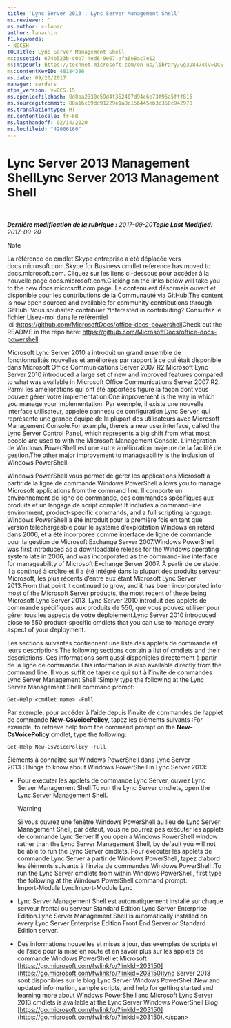 ```yaml
---
title: 'Lync Server 2013 : Lync Server Management Shell'
ms.reviewer: ''
ms.author: v-lanac
author: lanachin
f1.keywords:
- NOCSH
TOCTitle: Lync Server Management Shell
ms:assetid: 674b523b-c0b7-4ed6-9e67-afa6e8ac7e12
ms:mtpsurl: https://technet.microsoft.com/en-us/library/Gg398474(v=OCS.15)
ms:contentKeyID: 48184386
ms.date: 09/20/2017
manager: serdars
mtps_version: v=OCS.15
ms.openlocfilehash: 8d8ba2330e59d4f352407d94c6e73f96a5fff816
ms.sourcegitcommit: 88a16c09dd91229e1a8c156445eb3c360c942978
ms.translationtype: MT
ms.contentlocale: fr-FR
ms.lasthandoff: 02/14/2020
ms.locfileid: "42006160"
---
```

<div data-xmlns="http://www.w3.org/1999/xhtml">

<div class="topic" data-xmlns="http://www.w3.org/1999/xhtml" data-msxsl="urn:schemas-microsoft-com:xslt" data-cs="http://msdn.microsoft.com/">

<div data-asp="http://msdn2.microsoft.com/asp">

# <a name="lync-server-2013-management-shell"></a><span data-ttu-id="6aac5-102">Lync Server 2013 Management Shell</span><span class="sxs-lookup"><span data-stu-id="6aac5-102">Lync Server 2013 Management Shell</span></span>

</div>

<div id="mainSection">

<div id="mainBody">

<span> </span>

<span data-ttu-id="6aac5-103">_**Dernière modification de la rubrique :** 2017-09-20_</span><span class="sxs-lookup"><span data-stu-id="6aac5-103">_**Topic Last Modified:** 2017-09-20_</span></span>

<div>


> [!NOTE]  
> <span data-ttu-id="6aac5-104">La référence de cmdlet Skype entreprise a été déplacée vers docs.microsoft.com.</span><span class="sxs-lookup"><span data-stu-id="6aac5-104">Skype for Business cmdlet reference has moved to docs.microsoft.com.</span></span> <span data-ttu-id="6aac5-105">Cliquez sur les liens ci-dessous pour accéder à la nouvelle page docs.microsoft.com.</span><span class="sxs-lookup"><span data-stu-id="6aac5-105">Clicking on the links below will take you to the new docs.microsoft.com page.</span></span> <span data-ttu-id="6aac5-106">Le contenu est désormais ouvert et disponible pour les contributions de la Communauté via GitHub.</span><span class="sxs-lookup"><span data-stu-id="6aac5-106">The content is now open sourced and available for community contributions through GitHub.</span></span> <span data-ttu-id="6aac5-107">Vous souhaitez contribuer ?</span><span class="sxs-lookup"><span data-stu-id="6aac5-107">Interested in contributing?</span></span> <span data-ttu-id="6aac5-108">Consultez le fichier Lisez-moi dans le référentiel ici :<A href="https://github.com/microsoftdocs/office-docs-powershell">https://github.com/MicrosoftDocs/office-docs-powershell</A></span><span class="sxs-lookup"><span data-stu-id="6aac5-108">Check out the README in the repo here: <A href="https://github.com/microsoftdocs/office-docs-powershell">https://github.com/MicrosoftDocs/office-docs-powershell</A></span></span>



</div>

<span data-ttu-id="6aac5-109">Microsoft Lync Server 2010 a introduit un grand ensemble de fonctionnalités nouvelles et améliorées par rapport à ce qui était disponible dans Microsoft Office Communications Server 2007 R2.</span><span class="sxs-lookup"><span data-stu-id="6aac5-109">Microsoft Lync Server 2010 introduced a large set of new and improved features compared to what was available in Microsoft Office Communications Server 2007 R2.</span></span> <span data-ttu-id="6aac5-110">Parmi les améliorations qui ont été apportées figure la façon dont vous pouvez gérer votre implémentation.</span><span class="sxs-lookup"><span data-stu-id="6aac5-110">One improvement is the way in which you manage your implementation.</span></span> <span data-ttu-id="6aac5-111">Par exemple, il existe une nouvelle interface utilisateur, appelée panneau de configuration Lync Server, qui représente une grande équipe de la plupart des utilisateurs avec Microsoft Management Console.</span><span class="sxs-lookup"><span data-stu-id="6aac5-111">For example, there’s a new user interface, called the Lync Server Control Panel, which represents a big shift from what most people are used to with the Microsoft Management Console.</span></span> <span data-ttu-id="6aac5-112">L’intégration de Windows PowerShell est une autre amélioration majeure de la facilité de gestion.</span><span class="sxs-lookup"><span data-stu-id="6aac5-112">The other major improvement to manageability is the inclusion of Windows PowerShell.</span></span>

<span data-ttu-id="6aac5-113">Windows PowerShell vous permet de gérer les applications Microsoft à partir de la ligne de commande.</span><span class="sxs-lookup"><span data-stu-id="6aac5-113">Windows PowerShell allows you to manage Microsoft applications from the command line.</span></span> <span data-ttu-id="6aac5-114">Il comporte un environnement de ligne de commande, des commandes spécifiques aux produits et un langage de script complet.</span><span class="sxs-lookup"><span data-stu-id="6aac5-114">It includes a command-line environment, product-specific commands, and a full scripting language.</span></span> <span data-ttu-id="6aac5-115">Windows PowerShell a été introduit pour la première fois en tant que version téléchargeable pour le système d’exploitation Windows en retard dans 2006, et a été incorporée comme interface de ligne de commande pour la gestion de Microsoft Exchange Server 2007.</span><span class="sxs-lookup"><span data-stu-id="6aac5-115">Windows PowerShell was first introduced as a downloadable release for the Windows operating system late in 2006, and was incorporated as the command-line interface for manageability of Microsoft Exchange Server 2007.</span></span> <span data-ttu-id="6aac5-116">À partir de ce stade, il a continué à croître et il a été intégré dans la plupart des produits serveur Microsoft, les plus récents d’entre eux étant Microsoft Lync Server 2013.</span><span class="sxs-lookup"><span data-stu-id="6aac5-116">From that point it continued to grow, and it has been incorporated into most of the Microsoft Server products, the most recent of these being Microsoft Lync Server 2013.</span></span> <span data-ttu-id="6aac5-117">Lync Server 2010 introduit des applets de commande spécifiques aux produits de 550, que vous pouvez utiliser pour gérer tous les aspects de votre déploiement.</span><span class="sxs-lookup"><span data-stu-id="6aac5-117">Lync Server 2010 introduced close to 550 product-specific cmdlets that you can use to manage every aspect of your deployment.</span></span>

<span data-ttu-id="6aac5-118">Les sections suivantes contiennent une liste des applets de commande et leurs descriptions.</span><span class="sxs-lookup"><span data-stu-id="6aac5-118">The following sections contain a list of cmdlets and their descriptions.</span></span> <span data-ttu-id="6aac5-119">Ces informations sont aussi disponibles directement à partir de la ligne de commande.</span><span class="sxs-lookup"><span data-stu-id="6aac5-119">This information is also available directly from the command line.</span></span> <span data-ttu-id="6aac5-120">Il vous suffit de taper ce qui suit à l’invite de commandes Lync Server Management Shell :</span><span class="sxs-lookup"><span data-stu-id="6aac5-120">Simply type the following at the Lync Server Management Shell command prompt:</span></span>

    Get-Help <cmdlet name> -Full

<span data-ttu-id="6aac5-121">Par exemple, pour accéder à l’aide depuis l’invite de commandes de l’applet de commande **New-CsVoicePolicy**, tapez les éléments suivants :</span><span class="sxs-lookup"><span data-stu-id="6aac5-121">For example, to retrieve help from the command prompt on the **New-CsVoicePolicy** cmdlet, type the following:</span></span>

    Get-Help New-CsVoicePolicy -Full

<span data-ttu-id="6aac5-122">Éléments à connaître sur Windows PowerShell dans Lync Server 2013 :</span><span class="sxs-lookup"><span data-stu-id="6aac5-122">Things to know about Windows PowerShell in Lync Server 2013:</span></span>

  - <span data-ttu-id="6aac5-123">Pour exécuter les applets de commande Lync Server, ouvrez Lync Server Management Shell.</span><span class="sxs-lookup"><span data-stu-id="6aac5-123">To run the Lync Server cmdlets, open the Lync Server Management Shell.</span></span>
    
    <div>
    

    > [!WARNING]  
    > <span data-ttu-id="6aac5-124">Si vous ouvrez une fenêtre Windows PowerShell au lieu de Lync Server Management Shell, par défaut, vous ne pourrez pas exécuter les applets de commande Lync Server.</span><span class="sxs-lookup"><span data-stu-id="6aac5-124">If you open a Windows PowerShell window rather than the Lync Server Management Shell, by default you will not be able to run the Lync Server cmdlets.</span></span> <span data-ttu-id="6aac5-125">Pour exécuter les applets de commande Lync Server à partir de Windows PowerShell, tapez d’abord les éléments suivants à l’invite de commandes Windows PowerShell :</span><span class="sxs-lookup"><span data-stu-id="6aac5-125">To run the Lync Server cmdlets from within Windows PowerShell, first type the following at the Windows PowerShell command prompt:</span></span><BR><span data-ttu-id="6aac5-126">Import-Module Lync</span><span class="sxs-lookup"><span data-stu-id="6aac5-126">Import-Module Lync</span></span>

    
    </div>

  - <span data-ttu-id="6aac5-127">Lync Server Management Shell est automatiquement installé sur chaque serveur frontal ou serveur Standard Edition Lync Server Enterprise Edition.</span><span class="sxs-lookup"><span data-stu-id="6aac5-127">Lync Server Management Shell is automatically installed on every Lync Server Enterprise Edition Front End Server or Standard Edition server.</span></span>

  - <span data-ttu-id="6aac5-128">Des informations nouvelles et mises à jour, des exemples de scripts et de l’aide pour la mise en route et en savoir plus sur les applets de commande Windows PowerShell et Microsoft [https://go.microsoft.com/fwlink/p/?linkId=203150](https://go.microsoft.com/fwlink/p/?linkid=203150)lync Server 2013 sont disponibles sur le blog Lync Server Windows PowerShell.</span><span class="sxs-lookup"><span data-stu-id="6aac5-128">New and updated information, sample scripts, and help for getting started and learning more about Windows PowerShell and Microsoft Lync Server 2013 cmdlets is available at the Lync Server Windows PowerShell Blog [https://go.microsoft.com/fwlink/p/?linkId=203150](https://go.microsoft.com/fwlink/p/?linkid=203150).</span></span>

</div>

<span> </span>

</div>

</div>

</div>

